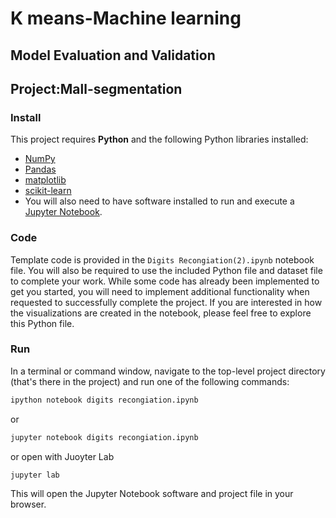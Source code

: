 # K means-Machine learning
## Model Evaluation and Validation
## Project:Mall-segmentation

### Install

This project requires **Python** and the following Python libraries installed:

- [NumPy](http://www.numpy.org/)
- [Pandas](http://pandas.pydata.org/)
- [matplotlib](http://matplotlib.org/)
- [scikit-learn](http://scikit-learn.org/stable/)
- You will also need to have software installed to run and execute a [Jupyter Notebook](http://jupyter.org/install.html).

### Code
Template code is provided in the `Digits Recongiation(2).ipynb` notebook file. You will also be required to use the included Python file and dataset file to complete your work. While some code has already been implemented to get you started, you will need to implement additional functionality when requested to successfully complete the project. If you are interested in how the visualizations are created in the notebook, please feel free to explore this Python file.
### Run

In a terminal or command window, navigate to the top-level project directory (that's there in the project) and run one of the following commands:

```bash
ipython notebook digits recongiation.ipynb
```  
or
```bash
jupyter notebook digits recongiation.ipynb
```
or open with Juoyter Lab
```bash
jupyter lab
```
This will open the Jupyter Notebook software and project file in your browser.
